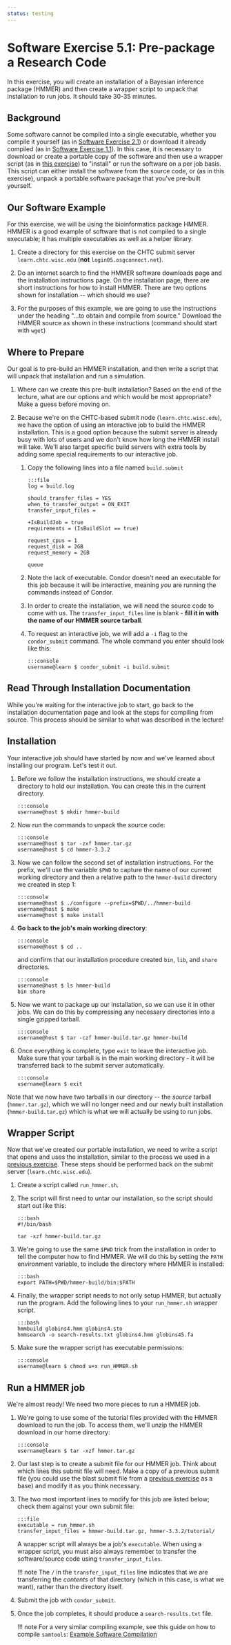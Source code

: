 ```yaml
---
status: testing
---
```


<style type="text/css"> pre em { font-style: normal; background-color: yellow; } pre strong { font-style: normal; font-weight: bold; color: #008; } </style>

Software Exercise 5.1: Pre-package a Research Code
==========================================

In this exercise, you will create an installation of a Bayesian inference package (HMMER) and then create a wrapper script to unpack that installation to run jobs. It should take 30-35 minutes.

Background
----------

Some software cannot be compiled into a single executable, whether you compile it yourself (as in [Software Exercise 2.1](../part2-ex1-compiling)) or download it already compiled (as in [Software Exercise 1.1](../part1-ex1-download)). In this case, it is necessary to download or create a portable copy of the software and then use a wrapper script (as in [this exercise](../part1-ex2-wrapper)) to "install" or run the software on a per job basis. This script can either install the software from the source code, or (as in this exercise), unpack a portable software package that you've pre-built yourself.

Our Software Example
--------------------

For this exercise, we will be using the bioinformatics package HMMER. HMMER is a good example of software that is not compiled to a single executable; it has multiple executables as well as a helper library.

1.  Create a directory for this exercise on the CHTC submit server `learn.chtc.wisc.edu` (**not** `login05.osgconnect.net`).

1.  Do an internet search to find the HMMER software downloads page and the 
installation instructions page. On the installation page, there are short instructions for how to install HMMER. There are two options shown for installation -- which should we use?

1. For the purposes of this example, we are going to use the instructions under the heading "...to obtain and compile from source."  Download the HMMER source as shown in 
these instructions (command should start with `wget`)

Where to Prepare
----------------

Our goal is to pre-build an HMMER installation, and then write a script that will unpack that installation and run a simulation.

1.  Where can we create this pre-built installation? Based on the end of the lecture, what are our options and which would be most appropriate? Make a guess before moving on.

1.  Because we're on the CHTC-based submit node (`learn.chtc.wisc.edu`), we have the option of using an interactive job to build the HMMER installation. This is a good option because the submit server is already busy with lots of users and we don't know how long the HMMER install will take. We'll also target specific build servers with extra tools by adding some special requirements to our interactive job. 

    1.  Copy the following lines into a file named `build.submit`

            :::file
			log = build.log

			should_transfer_files = YES
			when_to_transfer_output = ON_EXIT
			transfer_input_files = 
			
			+IsBuildJob = true
			requirements = (IsBuildSlot == true)

			request_cpus = 1
			request_disk = 2GB
			request_memory = 2GB

			queue

	1.  Note the lack of executable. Condor doesn't need an executable for this job because it will be interactive, meaning *you* are running the commands instead of Condor.
	1.  In order to create the installation, we will need the source code to come with us. The `transfer_input_files` line is blank - **fill it in with the name of our HMMER source tarball**.

	1.  To request an interactive job, we will add a `-i` flag to the `condor_submit` command. The whole command you enter should look like this: 

			:::console
			username@learn $ condor_submit -i build.submit

Read Through Installation Documentation
---------------------------------------

While you're waiting for the interactive job to start, go back to the installation 
documentation page and look at the steps for compiling from source. This process 
should be similar to what was described in the lecture! 

Installation
------------

Your interactive job should have started by now and we've learned about installing our program. Let's test it out.

1.  Before we follow the installation instructions, we should create a directory to hold our installation. You can create this in the current directory. 

		:::console
		username@host $ mkdir hmmer-build

1.  Now run the commands to unpack the source code: 

        :::console
		username@host $ tar -zxf hmmer.tar.gz
		username@host $ cd hmmer-3.3.2

1.  Now we can follow the second set of installation instructions. For the prefix, we'll use the variable `$PWD` to capture the name of our current working directory and then a relative path to the `hmmer-build` directory we created in step 1: 

		:::console
		username@host $ ./configure --prefix=$PWD/../hmmer-build
		username@host $ make
		username@host $ make install

1.  **Go back to the job's main working directory**: 

		:::console
		username@host $ cd ..

	and confirm that our installation procedure created `bin`,  `lib`, and `share` directories. 

		:::console
		username@host $ ls hmmer-build
		bin share

1.  Now we want to package up our installation, so we can use it in other jobs. We can do this by compressing any necessary directories into a single gzipped tarball. 

		:::console
		username@host $ tar -czf hmmer-build.tar.gz hmmer-build

1.  Once everything is complete, type `exit` to leave the interactive job. Make sure that your tarball is in the main working directory - it will be transferred back to the submit server automatically. 

		:::console
		username@learn $ exit

Note that we now have two tarballs in our directory -- the *source* tarball (`hmmer.tar.gz`), which we will no longer need and our newly built installation (`hmmer-build.tar.gz`) which is what we will actually be using to run jobs.

Wrapper Script
--------------

Now that we've created our portable installation, we need to write a script that opens and uses the installation, similar to the process we used in a [previous exercise](../part1-ex2-wrapper). These steps should be performed back on the submit server (`learn.chtc.wisc.edu`).

1. Create a script called `run_hmmer.sh`. 

1.  The script will first need to untar our installation, so the script should start out like this:  

		:::bash
		#!/bin/bash

		tar -xzf hmmer-build.tar.gz

1.  We're going to use the same `$PWD` trick from the installation in order to tell the computer how to find HMMER. We will do this by setting the `PATH` environment variable, to include the directory where HMMER is installed: 

		:::bash
		export PATH=$PWD/hmmer-build/bin:$PATH

1.  Finally, the wrapper script needs to not only setup HMMER, but actually run the program. Add the following lines to your `run_hmmer.sh` wrapper script. 

        :::bash
		hmmbuild globins4.hmm globins4.sto
		hmmsearch -o search-results.txt globins4.hmm globins45.fa 

1.  Make sure the wrapper script has executable permissions: 

		:::console
		username@learn $ chmod u+x run_HMMER.sh


Run a HMMER job
-------------------

We're almost ready! We need two more pieces to run a HMMER job.

1.  We're going to use some of the tutorial files provided with the HMMER download to 
run the job. To access them, we'll unzip the HMMER download in our home directory: 

		:::console
		username@learn $ tar -xzf hmmer.tar.gz

1.  Our last step is to create a submit file for our HMMER job. Think about which lines this submit file will need. Make a copy of a previous submit file (you could use the blast submit file from a [previous exercise](../part1-ex1-wrapper) as a base) and modify it as you think necessary.

1.  The two most important lines to modify for this job are listed below; check them against your own submit file: 

        :::file
        executable = run_hmmer.sh
        transfer_input_files = hmmer-build.tar.gz, hmmer-3.3.2/tutorial/

    A wrapper script will always be a job's `executable`.
    When using a wrapper script, you must also always remember to transfer the software/source code using
    `transfer_input_files`.

    !!! note
        The `/` in the `transfer_input_files` line indicates that we are transferring the *contents* of that directory (which in this case, is what we want), rather than the directory itself.

1.  Submit the job with `condor_submit`.

1.  Once the job completes, it should produce a `search-results.txt` file.

	!!! note
		For a very similar compiling example, see this guide on how to 
		compile `samtools`: [Example Software Compilation](https://support.opensciencegrid.org/support/solutions/articles/12000074984-example-software-compilation)

